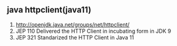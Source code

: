 ## java httpclient(java11)

1. http://openjdk.java.net/groups/net/httpclient/
2. JEP 110 Delivered the HTTP Client in incubating form in JDK 9
3. JEP 321 Standarized the HTTP Client in Java 11